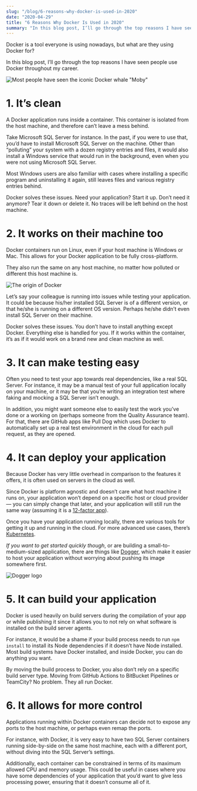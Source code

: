 ```yaml
---
slug: "/blog/6-reasons-why-docker-is-used-in-2020"
date: "2020-04-29"
title: "6 Reasons Why Docker Is Used in 2020"
summary: "In this blog post, I’ll go through the top reasons I have seen people use Docker throughout my career."
---
```


Docker is a tool everyone is using nowadays, but what are they using Docker for?

In this blog post, I’ll go through the top reasons I have seen people use Docker throughout my career.

![Most people have seen the iconic Docker whale "Moby"](https://miro.medium.com/max/672/1*glD7bNJG3SlO0_xNmSGPcQ.png)

# 1. It’s clean
A Docker application runs inside a container. This container is isolated from the host machine, and therefore can’t leave a mess behind.

Take Microsoft SQL Server for instance. In the past, if you were to use that, you’d have to install Microsoft SQL Server on the machine. Other than “polluting” your system with a dozen registry entries and files, it would also install a Windows service that would run in the background, even when you were not using Microsoft SQL Server.

Most Windows users are also familiar with cases where installing a specific program and uninstalling it again, still leaves files and various registry entries behind.

Docker solves these issues. Need your application? Start it up. Don’t need it anymore? Tear it down or delete it. No traces will be left behind on the host machine.

# 2. It works on their machine too
Docker containers run on Linux, even if your host machine is Windows or Mac. This allows for your Docker application to be fully cross-platform.

They also run the same on any host machine, no matter how polluted or different this host machine is.

![The origin of Docker](https://miro.medium.com/max/844/1*2IWD6fLgoe0oMKvAD6CUqQ.jpeg)

Let’s say your colleague is running into issues while testing your application. It could be because his/her installed SQL Server is of a different version, or that he/she is running on a different OS version. Perhaps he/she didn’t even install SQL Server on their machine.

Docker solves these issues. You don’t have to install anything except Docker. Everything else is handled for you. If it works within the container, it’s as if it would work on a brand new and clean machine as well.

# 3. It can make testing easy
Often you need to test your app towards real dependencies, like a real SQL Server. For instance, it may be a manual test of your full application locally on your machine, or it may be that you’re writing an integration test where faking and mocking a SQL Server isn’t enough.

In addition, you might want someone else to easily test the work you’ve done or a working on (perhaps someone from the Quality Assurance team). For that, there are GitHub apps like Pull Dog which uses Docker to automatically set up a real test environment in the cloud for each pull request, as they are opened.

# 4. It can deploy your application
Because Docker has very little overhead in comparison to the features it offers, it is often used on servers in the cloud as well.

Since Docker is platform agnostic and doesn’t care what host machine it runs on, your application won’t depend on a specific host or cloud provider — you can simply change that later, and your application will still run the same way (assuming it is a <a rel="nofollow" target="_blank" href="https://12factor.net/">12-factor app</a>).

Once you have your application running locally, there are various tools for getting it up and running in the cloud. For more advanced use cases, there’s <a href="https://kubernetes.io/" rel="nofollow" target="_blank">Kubernetes</a>.

*If you want to get started quickly though*, or are building a small-to-medium-sized application, there are things like <a href="/">Dogger</a>, which make it easier to host your application without worrying about pushing its image somewhere first.

<img src="/images/dogger-no-title.svg" alt="Dogger logo" />

# 5. It can build your application
Docker is used heavily on build servers during the compilation of your app or while publishing it since it allows you to not rely on what software is installed on the build server agents.

For instance, it would be a shame if your build process needs to run `npm install` to install its Node dependencies if it doesn’t have Node installed. Most build systems have Docker installed, and inside Docker, you can do anything you want.

By moving the build process to Docker, you also don’t rely on a specific build server type. Moving from GitHub Actions to BitBucket Pipelines or TeamCity? No problem. They all run Docker.

# 6. It allows for more control
Applications running within Docker containers can decide not to expose any ports to the host machine, or perhaps even remap the ports.

For instance, with Docker, it is very easy to have two SQL Server containers running side-by-side on the same host machine, each with a different port, without diving into the SQL Server’s settings.

Additionally, each container can be constrained in terms of its maximum allowed CPU and memory usage. This could be useful in cases where you have some dependencies of your application that you’d want to give less processing power, ensuring that it doesn’t consume all of it.